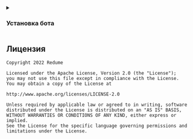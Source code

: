 <details>
<summary>

### Установка бота

</summary>

#### Для установки нужен минимум NodeJS 16.9.0, а так же рекомендуется использовать PostgreSQL 14.4

1. Установите необходимые модули.
```shell
$ npm i
```

2. Зайдите в пользователя базы данных PostgreSQL.
```shell
$ psql -U <DATABASE_USERNAME>
```

3. Создайте базу данных.
```shell
$ CREATE DATABASE <DATABASE_NAME>;
```

4. Подключитесь к базе данных. 
```shell
$ \connect <DATABASE_NAME>;
```

5. Создайте таблицы, они находятся [тут](https://github.com/Redume/shika-blogs/blob/main/data/schema.sql)

6. Запустите бота.
```shell
$ node .
```

</details>

## Лицензия
    Copyright 2022 Redume
    
    Licensed under the Apache License, Version 2.0 (the "License");
    you may not use this file except in compliance with the License.
    You may obtain a copy of the License at
    
    http://www.apache.org/licenses/LICENSE-2.0
    
    Unless required by applicable law or agreed to in writing, software
    distributed under the License is distributed on an "AS IS" BASIS,
    WITHOUT WARRANTIES OR CONDITIONS OF ANY KIND, either express or implied.
    See the License for the specific language governing permissions and
    limitations under the License.
